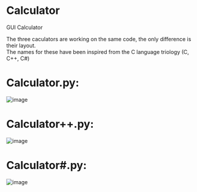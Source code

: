 # Calculator
GUI Calculator 

The three caculators are working on the same code, the only difference is their layout. <br/>
The names for these have been inspired from the C language triology (C, C++, C#)

# Calculator.py:
![image](https://user-images.githubusercontent.com/77617762/198972425-c8db2538-2b0f-4c03-a081-8f0a7ccf3ff1.png)

# Calculator++.py:
![image](https://user-images.githubusercontent.com/77617762/198972498-d511b495-7210-47a4-87e8-5cb7bb1d6092.png)

# Calculator#.py:
![image](https://user-images.githubusercontent.com/77617762/198972569-5464e2d6-6586-4143-b67c-a304d4392409.png)

